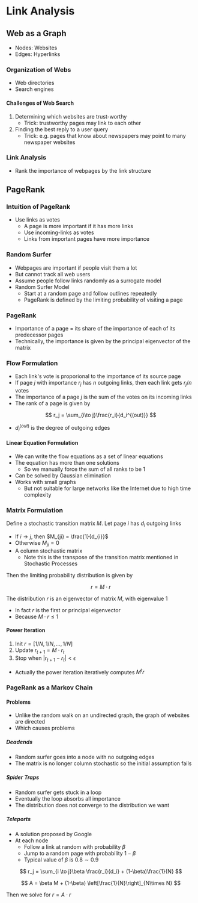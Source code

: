 # Link Analysis

## Web as a Graph

- Nodes: Websites
- Edges: Hyperlinks

### Organization of Webs

- Web directories
- Search engines

#### Challenges of Web Search

1. Determining which websites are trust-worthy
   - Trick: trustworthy pages may link to each other
2. Finding the best reply to a user query
   - Trick: e.g. pages that know about newspapers may point to many newspaper websites

### Link Analysis

- Rank the importance of webpages by the link structure

## PageRank

### Intuition of PageRank

- Use links as votes
  - A page is more important if it has more links
  - Use incoming-links as votes
  - Links from important pages have more importance

### Random Surfer

- Webpages are important if people visit them a lot
- But cannot track all web users
- Assume people follow links randomly as a surrogate model
- Random Surfer Model
  - Start at a random page and follow outlines repeatedly
  - PageRank is defined by the limiting probability of visiting a page

### PageRank

- Importance of a page = its share of the importance of each of its predecessor pages
- Technically, the importance is given by the principal eigenvector of the matrix

### Flow Formulation

- Each link's vote is proporional to the importance of its source page
- If page $j$ with importance $r_j$ has $n$ outgoing links, then each link gets $r_j/n$ votes
- The importance of a page $j$ is the sum of the votes on its incoming links
- The rank of a page is given by

$$ r_j = \sum_{i\to j}\frac{r_i}{d_i^{(out)}} $$

- $d_i^{(out)}$ is the degree of outgoing edges

#### Linear Equation Formulation

- We can write the flow equations as a set of linear equations
- The equation has more than one solutions
  - So we manually force the sum of all ranks to be $1$
- Can be solved by Gaussian elimination
- Works with small graphs
  - But not suitable for large networks like the Internet due to high time complexity

### Matrix Formulation

Define a stochastic transition matrix $M$. Let page $i$ has $d_i$ outgoing links

- If $i\to j$, then $M_{ji} = \frac{1}{d_{i}}$
- Otherwise $M_{ji}=0$
- A column stochastic matrix
  - Note this is the transpose of the transition matrix mentioned in Stochastic Processes

Then the limiting probability distribution is given by

$$ r = M \cdot r $$

The distribution $r$ is an eigenvector of matrix $M$, with eigenvalue $1$

- In fact $r$ is the first or principal eigenvector
- Because $M\cdot r \le 1$

#### Power Iteration

1. Init $r = [1/N, 1/N, \dots, 1/N]$
2. Update $r_{t+1} = M\cdot r_t$
3. Stop when $|r_{t+1} - r_t| < \epsilon$

- Actually the power iteration iteratively computes $M^t r$

### PageRank as a Markov Chain

#### Problems

- Unlike the random walk on an undirected graph, the graph of websites are directed
- Which causes problems

##### Deadends

- Random surfer goes into a node with no outgoing edges
- The matrix is no longer column stochastic so the initial assumption fails

##### Spider Traps

- Random surfer gets stuck in a loop
- Eventually the loop absorbs all importance
- The distribution does not converge to the distribution we want

##### Teleports

- A solution proposed by Google
- At each node
  - Follow a link at random with probability $\beta$
  - Jump to a random page with probability $1 - \beta$
  - Typical value of $\beta$ is $0.8 \sim 0.9$

$$ r_j = \sum_{i \to j}\beta \frac{r_i}{d_i} + (1-\beta)\frac{1}{N} $$

$$ A = \beta M + (1-\beta) \left[\frac{1}{N}\right]_{N\times N} $$

Then we solve for $r = A\cdot r$
